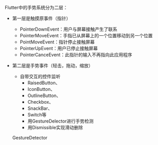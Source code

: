 Flutter中的手势系统分为二层：

* 第一层是触摸原事件（指针）
    * PointerDownEvent：用户与屏幕接触产生了联系
    * PointerMoveEvent：手指已从屏幕上的一个位置移动到另一个位置
    * PointMoveEvent：指针停止接触屏幕
    * PointerUpEvent：用户已停止接触屏幕
    * PointerCanceEvent：此指针的输入不再指向此应用程序

* 第二层是手势事件（轻击，拖动，缩放）
    * 自带交互的控件监听
        * RaisedButton、
        * IconButton、
        * OutlineButton、
        * Checkbox、
        * SnackBar、
        * Switch等　　　　
        * 用GestureDelector进行手势检测
        * 用Dismissible实现滑动删除　　　　


    GestureDetector 